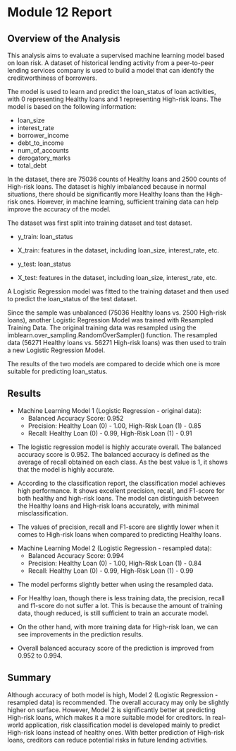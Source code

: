 # Module 12 Report

## Overview of the Analysis

This analysis aims to evaluate a supervised machine learning model based on loan risk. A dataset of historical lending activity from a peer-to-peer lending services company is used to build a model that can identify the creditworthiness of borrowers.

The model is used to learn and predict the loan_status of loan activities, with 0 representing Healthy loans and 1 representing High-risk loans. The model is based on the following information:
- loan_size
- interest_rate
- borrower_income
- debt_to_income
- num_of_accounts
- derogatory_marks
- total_debt


In the dataset, there are 75036 counts of Healthy loans and 2500 counts of High-risk loans. The dataset is highly imbalanced because in normal situations, there should be significantly more Healthy loans than the High-risk ones. However, in machine learning, sufficient training data can help improve the accuracy of the model.

The dataset was first split into training dataset and test dataset.

- y_train: loan_status
- X_train: features in the dataset, including loan_size, interest_rate, etc.

- y_test: loan_status
- X_test: features in the dataset, including loan_size, interest_rate, etc.

A Logistic Regression model was fitted to the training dataset and then used to predict the loan_status of the test dataset.

Since the sample was unbalanced (75036 Healthy loans vs. 2500 High-risk loans), another Logistic Regression Model was trained with Resampled Training Data. The original training data was resampled using the imblearn.over_sampling.RandomOverSampler() function. The resampled data (56271 Healthy loans vs. 56271 High-risk loans) was then used to train a new Logistic Regression Model.

The results of the two models are compared to decide which one is more suitable for predicting loan_status.


## Results

* Machine Learning Model 1 (Logistic Regression - original data):
  * Balanced Accuracy Score: 0.952
  *	Precision: Healthy Loan (0) - 1.00, High-Risk Loan (1) - 0.85
  *	Recall: Healthy Loan (0) - 0.99, High-Risk Loan (1) - 0.91
  
- The logistic regression model is highly accurate overall. The balanced accuracy score is 0.952. The balanced accuracy is defined as the average of recall obtained on each class. As the best value is 1, it shows that the model is highly accurate.

- According to the classification report, the classification model achieves high performance. It shows excellent precision, recall, and F1-score for both healthy and high-risk loans. The model can distinguish between the Healthy loans and High-risk loans accurately, with minimal misclassification.

- The values of precision, recall and F1-score are slightly lower when it comes to High-risk loans when compared to predicting Healthy loans.


* Machine Learning Model 2 (Logistic Regression - resampled data):
  * Balanced Accuracy Score: 0.994
  *	Precision: Healthy Loan (0) - 1.00, High-Risk Loan (1) - 0.84
  *	Recall: Healthy Loan (0) - 0.99, High-Risk Loan (1) - 0.99

- The model performs slightly better when using the resampled data.

- For Healthy loan, though there is less training data, the precision, recall and f1-score do not suffer a lot. This is because the amount of training data, though reduced, is still sufficient to train an accurate model.

- On the other hand, with more training data for High-risk loan, we can see improvements in the prediction results.

- Overall balanced accuracy score of the prediction is improved from 0.952 to 0.994.

## Summary

Although accuracy of both model is high, Model 2 (Logistic Regression - resampled data) is recommended. The overall accuracy may only be slightly higher on surface. However, Model 2 is significantly better at predicting High-risk loans, which makes it a more suitable model for creditors. In real-world application, risk classification model is developed mainly to predict High-risk loans instead of healthy ones. With better prediction of High-risk loans, creditors can reduce potential risks in future lending activities.
